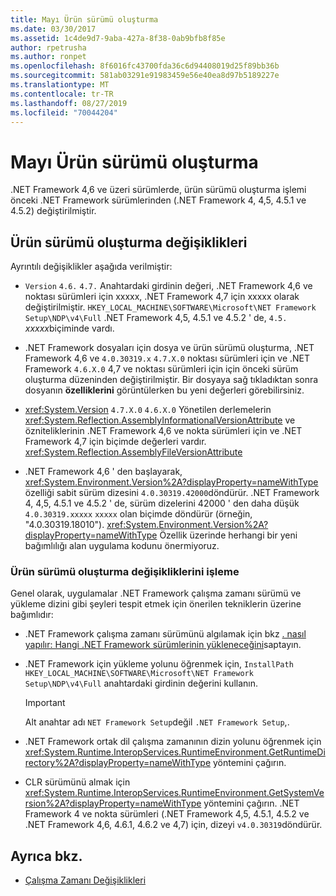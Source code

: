 ```yaml
---
title: Mayı Ürün sürümü oluşturma
ms.date: 03/30/2017
ms.assetid: 1c4de9d7-9aba-427a-8f38-0ab9bfb8f85e
author: rpetrusha
ms.author: ronpet
ms.openlocfilehash: 8f6016fc43700fda36c6d94408019d25f89bb36b
ms.sourcegitcommit: 581ab03291e91983459e56e40ea8d97b5189227e
ms.translationtype: MT
ms.contentlocale: tr-TR
ms.lasthandoff: 08/27/2019
ms.locfileid: "70044204"
---
```

# <a name="mitigation-product-versioning"></a>Mayı Ürün sürümü oluşturma

.NET Framework 4,6 ve üzeri sürümlerde, ürün sürümü oluşturma işlemi önceki .NET Framework sürümlerinden (.NET Framework 4, 4,5, 4.5.1 ve 4.5.2) değiştirilmiştir.

## <a name="product-versioning-changes"></a>Ürün sürümü oluşturma değişiklikleri

Ayrıntılı değişiklikler aşağıda verilmiştir:

- `Version` `4.6.` `4.7.` Anahtardaki girdinin değeri, .NET Framework 4,6 ve noktası sürümleri için xxxxx, .NET Framework 4,7 için xxxxx olarak değiştirilmiştir. `HKEY_LOCAL_MACHINE\SOFTWARE\Microsoft\NET Framework Setup\NDP\v4\Full` .NET Framework 4,5, 4.5.1 ve 4.5.2 ' de, `4.5.` *xxxxx*biçiminde vardı.

- .NET Framework dosyaları için dosya ve ürün sürümü oluşturma, .NET Framework 4,6 ve `4.0.30319.x` `4.7.X.0` noktası sürümleri için ve .NET Framework `4.6.X.0` 4,7 ve noktası sürümleri için için önceki sürüm oluşturma düzeninden değiştirilmiştir. Bir dosyaya sağ tıkladıktan sonra dosyanın **özelliklerini** görüntülerken bu yeni değerleri görebilirsiniz.

- <xref:System.Version> `4.7.X.0` `4.6.X.0` Yönetilen derlemelerin <xref:System.Reflection.AssemblyInformationalVersionAttribute> ve özniteliklerinin .NET Framework 4,6 ve nokta sürümleri için ve .NET Framework 4,7 için biçimde değerleri vardır. <xref:System.Reflection.AssemblyFileVersionAttribute>

- .NET Framework 4,6 ' den başlayarak, <xref:System.Environment.Version%2A?displayProperty=nameWithType> özelliği sabit sürüm dizesini `4.0.30319.42000`döndürür. .NET Framework 4, 4,5, 4.5.1 ve 4.5.2 ' de, sürüm dizelerini 42000 ' den daha düşük `4.0.30319.xxxxx` `xxxxx` olan biçimde döndürür (örneğin, "4.0.30319.18010"). <xref:System.Environment.Version%2A?displayProperty=nameWithType> Özellik üzerinde herhangi bir yeni bağımlılığı alan uygulama kodunu önermiyoruz.

### <a name="handling-the-product-versioning-changes"></a>Ürün sürümü oluşturma değişikliklerini işleme

Genel olarak, uygulamalar .NET Framework çalışma zamanı sürümü ve yükleme dizini gibi şeyleri tespit etmek için önerilen tekniklerin üzerine bağımlıdır:

- .NET Framework çalışma zamanı sürümünü algılamak için bkz [. nasıl yapılır: Hangi .NET Framework sürümlerinin yükleneceğini](../../../docs/framework/migration-guide/how-to-determine-which-versions-are-installed.md)saptayın.

- .NET Framework için yükleme yolunu öğrenmek için, `InstallPath` `HKEY_LOCAL_MACHINE\SOFTWARE\Microsoft\NET Framework Setup\NDP\v4\Full` anahtardaki girdinin değerini kullanın.

  > [!IMPORTANT]
  > Alt anahtar adı `NET Framework Setup`değil `.NET Framework Setup`,.

- .NET Framework ortak dil çalışma zamanının dizin yolunu öğrenmek için <xref:System.Runtime.InteropServices.RuntimeEnvironment.GetRuntimeDirectory%2A?displayProperty=nameWithType> yöntemini çağırın.

- CLR sürümünü almak için <xref:System.Runtime.InteropServices.RuntimeEnvironment.GetSystemVersion%2A?displayProperty=nameWithType> yöntemini çağırın.   .NET Framework 4 ve nokta sürümleri (.NET Framework 4,5, 4.5.1, 4.5.2 ve .NET Framework 4,6, 4.6.1, 4.6.2 ve 4,7) için, dizeyi `v4.0.30319`döndürür.

## <a name="see-also"></a>Ayrıca bkz.

- [Çalışma Zamanı Değişiklikleri](../../../docs/framework/migration-guide/runtime-changes-in-the-net-framework-4-6.md)
